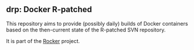 ## drp: Docker R-patched

This repository aims to provide (possibly daily) builds of Docker containers based on
the then-current state of the R-patched SVN repository.

It is part of the [Rocker](https://github.com/rocker-org) project.
